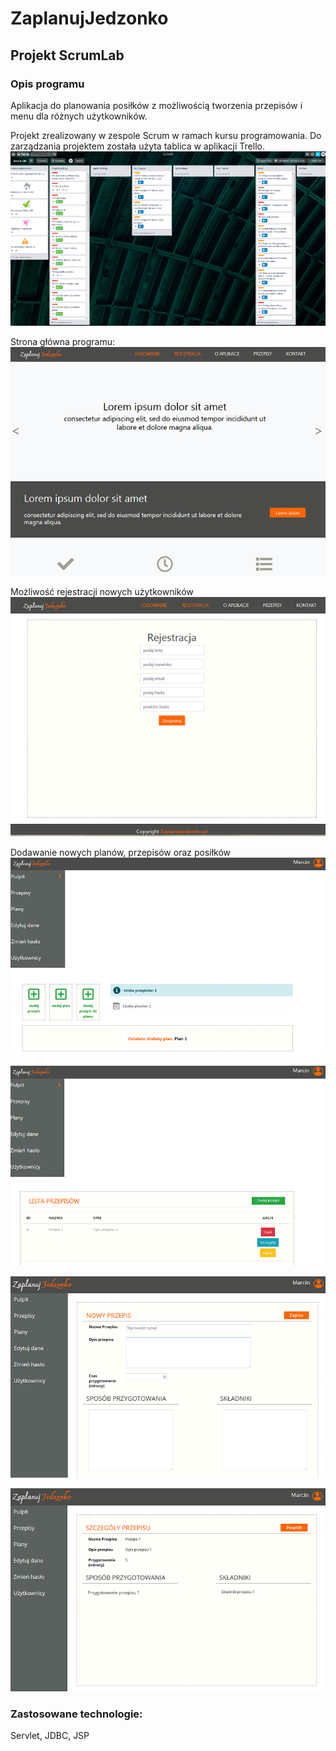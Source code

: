 
# ZaplanujJedzonko
## Projekt ScrumLab


### Opis programu
Aplikacja do planowania posiłków z możliwością tworzenia przepisów i menu dla różnych użytkowników. 

Projekt zrealizowany w zespole Scrum w ramach kursu programowania. Do zarządzania projektem została użyta tablica w aplikacji Trello.
![Screenshot](readme-img/trello2.png)

Strona główna programu:
![Screenshot](readme-img/1.png)

Możliwość rejestracji nowych użytkowników
![Screenshot](readme-img/2.png)

Dodawanie nowych planów, przepisów oraz posiłków
![Screenshot](readme-img/3.png)

![Screenshot](readme-img/4.png)

![Screenshot](readme-img/6.png)

![Screenshot](readme-img/8.png)



### Zastosowane technologie: 
Servlet, JDBC, JSP
